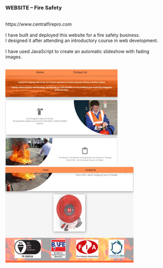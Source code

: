 ### WEBSITE – Fire Safety
<br/>
 https://www.centralfirepro.com
 <br/>
 
 <br/>
I have built and deployed this website for a fire safety business.
<br> I designed it after attending an introductory course in web development. <br/>
<br/>
I have used JavaScript to create an automatic slideshow with fading images.
 <br/>
 <br/>
<p align="left">
 <img src="readme_images/website1.jpg" width="350" height="300">
 <img src="readme_images/website2.jpg" width="400" height="300">
</p>
